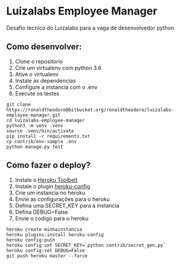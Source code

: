 # Luizalabs Employee Manager

Desafio tecnico do Luizalabs para a vaga de desenvolvedor python

## Como desenvolver:

1. Clone o repositorio
2. Crie um virtualenv com python 3.6
3. Ative o virtualenv
4. Instale as dependencias
5. Configure a instancia com o .env
6. Execute os testes

```console
git clone https://ronaldtheodoro@bitbucket.org/ronaldtheodoro/luizalabs-employee-manager.git
cd luizalabs-employee-manager
python3 -m venv .venv
source .venv/bin/activate
pip install -r requirements.txt
cp contrib/env-sample .env
python manage.py test
```

## Como fazer o deploy?

1. Instale o [Heroku Toolbelt](https://devcenter.heroku.com/articles/heroku-cli)
2. Instale o plugin [heroku-config](https://github.com/xavdid/heroku-config)
3. Crie um instancia no heroku
4. Envie as configurações para o heroku
5. Defina uma SECRET_KEY para a instancia
6. Defina DEBUG=False
7. Envie o codigo para o heroku

```console
heroku create minhainstancia
heroku plugins:install heroku-config
heroku config:push
heroku config:set SECRET_KEY=`python contrib/secret_gen.py`
heroku config:set DEBUG=False
git push heroku master --force
```